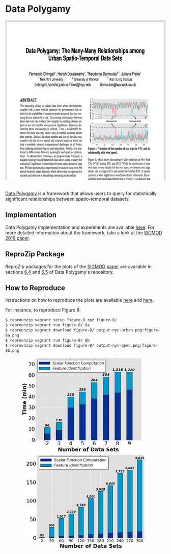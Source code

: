 Data Polygamy
=============

<div align="center"><img src="data-polygamy.png" height="500"></div>
<br/>

[Data Polygamy](https://github.com/ViDA-NYU/data-polygamy) is a framework that allows users to query for statistically significant relationships between spatio-temporal datasets.

Implementation
--------------

Data Polygamy implementation and experiments are available [here](https://github.com/ViDA-NYU/data-polygamy). For more detailed information about the framework, take a look at the [SIGMOD 2016 paper](http://bigdata.poly.edu/~fchirigati/papers/chirigati-sigmod2016.pdf).

ReproZip Package
----------------

ReproZip packages for the plots of the [SIGMOD paper](http://bigdata.poly.edu/~fchirigati/papers/chirigati-sigmod2016.pdf) are available in sections [6.4](https://github.com/ViDA-NYU/data-polygamy#64-performance-evaluation) and [6.5](https://github.com/ViDA-NYU/data-polygamy#65-correctness-and-robustness) of Data Polygamy's repository.

How to Reproduce
----------------

Instructions on how to reproduce the plots are available [here](https://github.com/ViDA-NYU/data-polygamy#64-performance-evaluation) and [here](https://github.com/ViDA-NYU/data-polygamy#65-correctness-and-robustness).

For instance, to reproduce Figure 8:

    $ reprounzip vagrant setup figure-8.rpz figure-8/
    $ reprounzip vagrant run figure-8/ 8a
    $ reprounzip vagrant download figure-8/ output-nyc-urban.png:figure-8a.png
    $ reprounzip vagrant run figure-8/ 8b
    $ reprounzip vagrant download figure-8/ output-nyc-open.png:figure-8b.png

<div align="center"><img src="figure-8a.png" height="300">&nbsp;&nbsp;&nbsp;&nbsp;&nbsp;&nbsp;<img src="figure-8b.png" height="300"></div>
<br/>